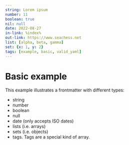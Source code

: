 ```yaml
---
string: Lorem ipsum
number: 11
boolean: true
nil: null
date: 2022-08-27
in-link: %index%
out-link: https://www.seachess.net
list: [alpha, beta, gamma]
set: {x: 1, y: 2}
tags: [example, basic, valid_yaml]
---
```

# Basic example

This example illustrates a frontmatter with different types:

- string
- number
- boolean
- null
- date (only accepts ISO dates)
- lists (i.e. arrays)
- sets (i.e. objects)
- tags. Tags are a special kind of array.